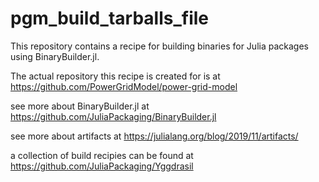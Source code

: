 # pgm_build_tarballs_file
This repository contains a recipe for building binaries for Julia packages using BinaryBuilder.jl.

The actual repository this recipe is created for is at https://github.com/PowerGridModel/power-grid-model

see more about BinaryBuilder.jl at https://github.com/JuliaPackaging/BinaryBuilder.jl

see more about artifacts at https://julialang.org/blog/2019/11/artifacts/

a collection of build recipies can be found at https://github.com/JuliaPackaging/Yggdrasil
